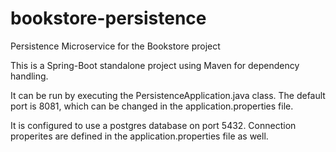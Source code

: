 # bookstore-persistence
Persistence Microservice for the Bookstore project

This is a Spring-Boot standalone project using Maven for dependency handling.

It can be run by executing the PersistenceApplication.java class.
The default port is 8081, which can be changed in the application.properties file.

It is configured to use a postgres database on port 5432. Connection properites are defined in the application.properties file as well.
